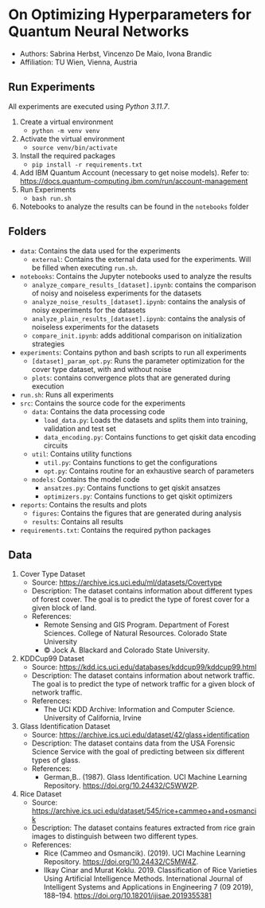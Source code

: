 # On Optimizing Hyperparameters for Quantum Neural Networks
* Authors: Sabrina Herbst, Vincenzo De Maio, Ivona Brandic
* Affiliation: TU Wien, Vienna, Austria

## Run Experiments
All experiments are executed using *Python 3.11.7*. 
1. Create a virtual environment
   - `python -m venv venv`
2. Activate the virtual environment
   - `source venv/bin/activate`
3. Install the required packages
   - `pip install -r requirements.txt`
4. Add IBM Quantum Account (necessary to get noise models). Refer to: https://docs.quantum-computing.ibm.com/run/account-management
5. Run Experiments
   - `bash run.sh`
6. Notebooks to analyze the results can be found in the `notebooks` folder 

## Folders
- `data`: Contains the data used for the experiments
   - `external`: Contains the external data used for the experiments. Will be filled when executing `run.sh`.
- `notebooks`: Contains the Jupyter notebooks used to analyze the results
  - `analyze_compare_results_[dataset].ipynb`: contains the comparison of noisy and noiseless experiments for the datasets
  - `analyze_noise_results_[dataset].ipynb`: contains the analysis of noisy experiments for the datasets
  - `analyze_plain_results_[dataset].ipynb`: contains the analysis of noiseless experiments for the datasets
  - `compare_init.ipynb`: adds additional comparison on initialization strategies
- `experiments`: Contains python and bash scripts to run all experiments
    - `[dataset]_param_opt.py`: Runs the parameter optimization for the cover type dataset, with and without noise
    - `plots`: contains convergence plots that are generated during execution
- `run.sh`: Runs all experiments
- `src`: Contains the source code for the experiments
   - `data`: Contains the data processing code
     - `load_data.py`: Loads the datasets and splits them into training, validation and test set
     - `data_encoding.py`: Contains functions to get qiskit data encoding circuits
   - `util`: Contains utility functions
     - `util.py`: Contains functions to get the configurations
     - `opt.py`: Contains routine for an exhaustive search of parameters
   - `models`: Contains the model code
     - `ansatzes.py`: Contains functions to get qiskit ansatzes
     - `optimizers.py`: Contains functions to get qiskit optimizers
- `reports`: Contains the results and plots
  - `figures`: Contains the figures that are generated during analysis
  - `results`: Contains all results
- `requirements.txt`: Contains the required python packages

## Data
1. Cover Type Dataset
   - Source: https://archive.ics.uci.edu/ml/datasets/Covertype
   - Description: The dataset contains information about different types of forest cover. The goal is to predict the type of forest cover for a given block of land.
   - References: 
     - Remote Sensing and GIS Program. Department of Forest Sciences. College of Natural Resources. Colorado State University
     - © Jock A. Blackard and Colorado State University.
2. KDDCup99 Dataset
   - Source: https://kdd.ics.uci.edu/databases/kddcup99/kddcup99.html
   - Description: The dataset contains information about network traffic. The goal is to predict the type of network traffic for a given block of network traffic.
   - References: 
     - The UCI KDD Archive: Information and Computer Science. University of California, Irvine
3. Glass Identification Dataset
   - Source: https://archive.ics.uci.edu/dataset/42/glass+identification
   - Description: The dataset contains data from the USA Forensic Science Service with the goal of predicting between six different types of glass.
   - References:
      - German,B.. (1987). Glass Identification. UCI Machine Learning Repository. https://doi.org/10.24432/C5WW2P.
4. Rice Dataset
   - Source: https://archive.ics.uci.edu/dataset/545/rice+cammeo+and+osmancik
   - Description: The dataset contains features extracted from rice grain images to distinguish between two different types.
   - References:
      - Rice (Cammeo and Osmancik). (2019). UCI Machine Learning Repository. https://doi.org/10.24432/C5MW4Z.
      - Ilkay Cinar and Murat Koklu. 2019. Classification of Rice Varieties Using Artificial Intelligence Methods. International Journal of Intelligent Systems and Applications in Engineering 7 (09 2019), 188–194. https://doi.org/10.18201/ijisae.2019355381
